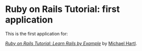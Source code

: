 # Ruby on Rails Tutorial: first application

This is the first application for:

[*Ruby on Rails Tutorial: Learn Rails by Example*](http://railstutorial.org/)
by [Michael Hartl](http://michaelhartl.com/).